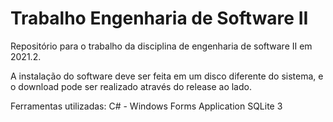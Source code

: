 # Trabalho Engenharia de Software II
Repositório para o trabalho da disciplina de engenharia de software II em 2021.2.

A instalação do software deve ser feita em um disco diferente do sistema, e o download pode ser realizado através do release ao lado.

Ferramentas utilizadas:
C# - Windows Forms Application
SQLite 3